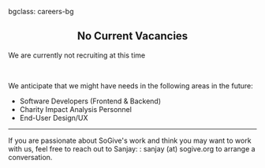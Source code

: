bgclass: careers-bg

<div class="careers-bg">
</div>

<div class="col-md-12">
	<center>
		<H2>No Current Vacancies</H2>
	</center>
</div>

<div class="col-md-12">
	<div class="col-md-offset-3 col-md-6">
		<p class="text-muted">
			We are currently not recruiting at this time
		</p>
		<br>
		<p class="sogive-text-body">
			We anticipate that we might have needs in the following areas in the future:
			<ul>
				<li>
					Software Developers (Frontend &amp; Backend)
				</li>
				<li>
					Charity Impact Analysis Personnel
				</li>
				<li>
					End-User Design/UX
				</li>
			</ul>
		</p>
		<hr>
		<p class="sogive-text-body">
			If you are passionate about SoGive's work and think you may want to work with us, feel free to reach out to Sanjay: : <span class='email' name='sanjay' domain='sogive.org'>sanjay (at) sogive.org</span> to arrange a conversation.
		</p>
	</div>
</div>